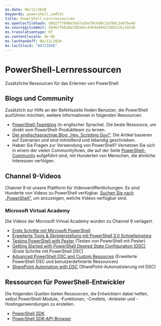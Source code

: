 ```yaml
---
ms.date: 06/11/2020
keywords: powershell,cmdlet
title: PowerShell-Lernressourcen
ms.openlocfilehash: d9d2f77090a7da7a5bef0c6d0c2af80c3a07be46
ms.sourcegitcommit: 56463fb628a7d83dec4364e89417d83316c3e53b
ms.translationtype: HT
ms.contentlocale: de-DE
ms.lasthandoff: 06/12/2020
ms.locfileid: "84722846"
---
```

# <a name="powershell-learning-resources"></a>PowerShell-Lernressourcen

Zusätzliche Ressourcen für das Erlernen von PowerShell

## <a name="blogs-and-community"></a>Blogs und Community

Zusätzlich zur Hilfe an der Befehlszeile finden Benutzer, die PowerShell ausführen möchten, weitere Informationen in folgenden Ressourcen.

- [PowerShell-Teamblog](https://devblogs.microsoft.com/powershell/) (in englischer Sprache). Die beste Ressource, um direkt vom PowerShell-Produktteam zu lernen.
- [Der englischsprachige Blog „Hey, Scripting Guy!“](https://devblogs.microsoft.com/scripting/). Die Artikel basieren auf Szenarien und sind mitreißend und lebendig geschrieben.
- Haben Sie Fragen zur Verwendung von PowerShell? Vernetzen Sie sich in einem der vielen Communityforen, die auf der Seite [PowerShell-Community](/powershell/scripting/community/community-support) aufgeführt sind, mit Hunderten von Menschen, die ähnliche Interessen verfolgen.

## <a name="channel-9-videos"></a>Channel 9-Videos

Channel 9 ist unsere Plattform für Videoveröffentlichungen. Es sind Hunderte von Videos zu PowerShell verfügbar. [Suchen Sie nach „PowerShell“](https://channel9.msdn.com/Tags/powershell), um anzuzeigen, welche Videos verfügbar sind.

### <a name="microsoft-virtual-academy"></a>Microsoft Virtual Academy

Die Videos der Microsoft Virtual Academy wurden zu Channel 9 verlagert.

- [Erste Schritte mit Microsoft PowerShell](https://channel9.msdn.com/Series/Getting-Started-with-Microsoft-PowerShell)
- [Erweiterte Tools & Skripterstellung mit PowerShell 3.0 Schnelleinstieg](https://channel9.msdn.com/Series/Advanced-Tools-and-Scripting-with-PowerShell-3.0-Jump-Start)
- [Testing PowerShell with Pester](https://channel9.msdn.com/Series/Testing-PowerShell-with-Pester) (Testen von PowerShell mit Pester)
- [Getting Started with PowerShell Desired State Configuration (DSC)](https://channel9.msdn.com/Series/Getting-Started-with-PowerShell-DSC) (Erste Schritte mit PowerShell DSC)
- [Advanced PowerShell DSC and Custom Resources](https://channel9.msdn.com/Series/Advanced-PowerShell-DSC-and-Custom-Resources) (Erweiterte PowerShell DSC und benutzerdefinierte Ressourcen)
- [SharePoint Automation with DSC](https://channel9.msdn.com/Series/SharePoint-Automation-with-DSC) (SharePoint-Automatisierung mit DSC)

## <a name="resources-for-powershell-developers"></a>Ressourcen für PowerShell-Entwickler

Die folgenden Quellen bieten Ressourcen, die Entwicklern dabei helfen, selbst PowerShell-Module, -Funktionen, -Cmdlets, -Anbieter und -Hostinganwendungen zu erstellen.

- [PowerShell SDK](/powershell/scripting/developer/windows-powershell)
- [PowerShell SDK-API-Browser](/dotnet/api/system.management.automation)
